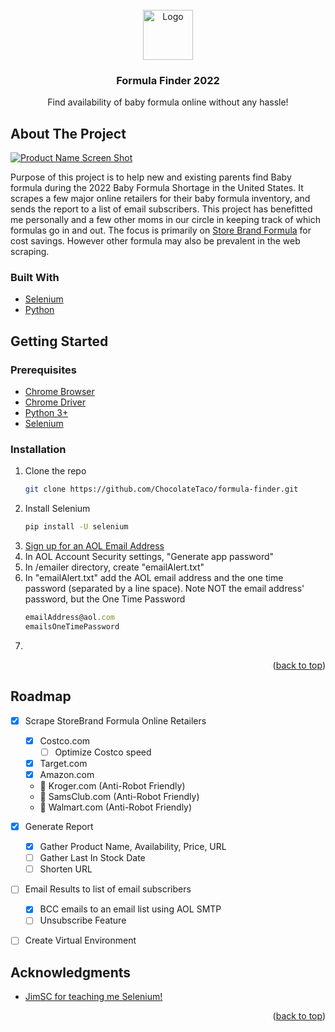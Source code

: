 <!-- PROJECT SHIELDS -->
<!--
*** I'm using markdown "reference style" links for readability.
*** Reference links are enclosed in brackets [ ] instead of parentheses ( ).
*** See the bottom of this document for the declaration of the reference variables
*** for contributors-url, forks-url, etc. This is an optional, concise syntax you may use.
*** https://www.markdownguide.org/basic-syntax/#reference-style-links
-->
<!-- [![Stargazers][stars-shield]][stars-url]
[![Issues][issues-shield]][issues-url]
[![MIT License][license-shield]](https://mit-license.org/)
[![LinkedIn][linkedin-shield]](https://www.linkedin.com/in/steventranx/) -->



<!-- PROJECT LOGO -->
<br />
<div align="center">
  <a href="https://github.com/github_username/repo_name">
    <img src="images/logo.png" alt="Logo" width="80" height="80">
  </a>

<h3 align="center">Formula Finder 2022</h3>

  <p align="center">
    Find availability of baby formula online without any hassle!
  </p>
</div>

<!-- ABOUT THE PROJECT -->
## About The Project

[![Product Name Screen Shot][product-screenshot]]([https://example.com](https://conservativeresearchgroup.com/wp-content/uploads/2022/06/Baby-Formula-Shortage-copy-768x424.jpg))

Purpose of this project is to help new and existing parents find Baby formula during the 2022 Baby Formula Shortage in the United States. It scrapes a few major online retailers for their baby formula inventory, and sends the report to a list of email subscribers. This project has benefitted me personally and a few other moms in our circle in keeping track of which formulas go in and out. The focus is primarily on [Store Brand Formula](https://www.storebrandformula.com/) for cost savings. However other formula may also be prevalent in the web scraping.


### Built With

* [Selenium](https://www.selenium.dev/)
* [Python](https://www.python.org/)

<!-- GETTING STARTED -->
## Getting Started

<!-- This is an example of how you may give instructions on setting up your project locally.
To get a local copy up and running follow these simple example steps. -->

### Prerequisites
* [Chrome Browser](https://www.google.com/chrome/)
* [Chrome Driver](https://chromedriver.chromium.org/downloads/)
* [Python 3+](https//www.python.org/)
* [Selenium](https://www.selenium.dev/)


### Installation

1. Clone the repo
   ```sh
   git clone https://github.com/ChocolateTaco/formula-finder.git
   ```
2. Install Selenium
   ```sh
   pip install -U selenium
   ```
3. [Sign up for an AOL Email Address](https://mail.aol.com)
4. In AOL Account Security settings, "Generate app password"
5. In /emailer directory, create "emailAlert.txt"
6. In "emailAlert.txt" add the AOL email address and the one time password (separated by a line space). Note NOT the email address' password, but the One Time Password
   ```js
   emailAddress@aol.com
   emailsOneTimePassword
   ```
7. 


<p align="right">(<a href="#top">back to top</a>)</p>


<!-- ROADMAP -->
## Roadmap

- [x] Scrape StoreBrand Formula Online Retailers
    - [x] Costco.com
      - [ ] Optimize Costco speed
    - [x] Target.com
    - [x] Amazon.com
    - 🛑 Kroger.com (Anti-Robot Friendly)
    - 🛑 SamsClub.com (Anti-Robot Friendly)
    - 🛑 Walmart.com (Anti-Robot Friendly)
- [x] Generate Report
  - [x] Gather Product Name, Availability, Price, URL
  - [ ] Gather Last In Stock Date
  - [ ] Shorten URL
- [ ] Email Results to list of email subscribers
    - [x] BCC emails to an email list using AOL SMTP 
    - [ ] Unsubscribe Feature
- [ ] Create Virtual Environment


<!-- ACKNOWLEDGMENTS -->
## Acknowledgments

* [JimSC for teaching me Selenium!](https://github.com/jimdevops19)

<p align="right">(<a href="#top">back to top</a>)</p>



<!-- MARKDOWN LINKS & IMAGES -->
<!-- https://www.markdownguide.org/basic-syntax/#reference-style-links -->
[contributors-shield]: https://img.shields.io/github/contributors/github_username/repo_name.svg?style=for-the-badge
[contributors-url]: https://github.com/github_username/repo_name/graphs/contributors
[forks-shield]: https://img.shields.io/github/forks/github_username/repo_name.svg?style=for-the-badge
[forks-url]: https://github.com/github_username/repo_name/network/members
[stars-shield]: https://img.shields.io/github/stars/github_username/repo_name.svg?style=for-the-badge
[stars-url]: https://github.com/github_username/repo_name/stargazers
[issues-shield]: https://img.shields.io/github/issues/github_username/repo_name.svg?style=for-the-badge
[issues-url]: https://github.com/github_username/repo_name/issues
[license-shield]: https://img.shields.io/github/license/github_username/repo_name.svg?style=for-the-badge
[license-url]: https://github.com/github_username/repo_name/blob/master/LICENSE.txt
[linkedin-shield]: https://img.shields.io/badge/-LinkedIn-black.svg?style=for-the-badge&logo=linkedin&colorB=555
[linkedin-url]: https://linkedin.com/in/linkedin_username
[product-screenshot]: images/screenshot.png
